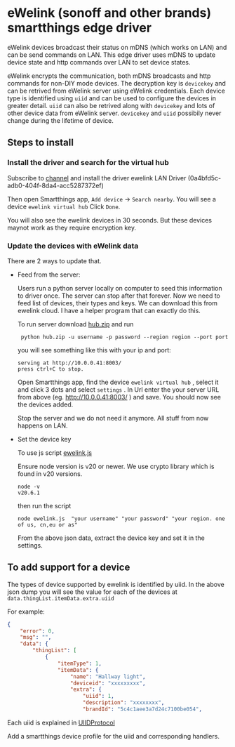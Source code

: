 # eWelink (sonoff and other brands) smartthings edge driver

eWelink devices broadcast their status on mDNS (which works on LAN) and can be send commands on LAN. This edge driver uses mDNS to update device state and http commands over LAN to set device states.

eWelink encrypts the communication, both mDNS broadcasts and http commands for non-DIY mode devices. The decryption key is ```devicekey``` and can be retrived from eWelink server using eWelink credentials. Each device type is identified using ```uiid``` and can be used to configure the devices in greater detail. ```uiid``` can also be retrived along with ```devicekey``` and lots of other device data from eWelink server.  ```devicekey``` and ```uiid``` possibily never change during the lifetime of device. 

## Steps to install

### Install the driver and search for the virtual hub

Subscribe to [channel](https://bestow-regional.api.smartthings.com/invite/kVM5wOVZvQl5) and install the driver ewelink LAN Driver (0a4bfd5c-adb0-404f-8da4-acc5287372ef)

Then open Smartthings app, ```Add device``` -> ```Search nearby```. You will see a device ```ewelink virtual hub``` Click ```Done```.

You will also see the ewelink devices in 30 seconds. But these devices maynot work as they require encryption key.

### Update the devices with eWelink data

There are 2 ways to update that.

* Feed from the server:

    Users run a python server locally on computer to seed this information to driver once. The server can stop after that forever.
Now we need to feed list of devices, their types and keys. We can download this from ewelink cloud. I have a helper program that can exactly do this.

    To run server download [hub.zip](https://github.com/bogusfocused/sonoff-edge/blob/main/hub.zip) and run
   
   ```console
    python hub.zip -u username -p password --region region --port port
    ```

    you will see something like this with your ip and port:
    
    ```console
    serving at http://10.0.0.41:8003/
    press ctrl+C to stop.
    
    ```

    Open Smartthings app, find the device ```ewelink virtual hub``` , select it and click 3 dots and select ```settings``` . In Url enter the your server URL from above (eg. http://10.0.0.41:8003/ ) and save. You should now see the devices added. 

    Stop the server and we do not need it anymore. All stuff from now happens on LAN.

* Set the device key

    To use js script [ewelink.js](https://github.com/bogusfocused/sonoff-edge/blob/main/hub/ewelink.js)

    Ensure node version is v20 or newer. We use crypto library which is found in v20 versions.
    ```console
    node -v 
    v20.6.1
    ```
    then run the script
    ```console
    node ewelink.js  "your username" "your password" "your region. one of us, cn,eu or as"
    ```
    From the above json data, extract the device key and set it in the settings.


## To add support for a device

The types of device supported by ewelink is identified by uiid. In the above json dump you will see the value for each of the devices at ```data.thingList.itemData.extra.uiid```

For example:
```json
{
    "error": 0,
    "msg": "",
    "data": {
        "thingList": [
            {
                "itemType": 1,
                "itemData": {
                    "name": "Hallway light",
                    "deviceid": "xxxxxxxxx",
                    "extra": {
                        "uiid": 1,
                        "description": "xxxxxxxx",
                        "brandId": "5c4c1aee3a7d24c7100be054",
```
Each uiid is explained in [UIIDProtocol](https://coolkit-technologies.github.io/eWeLink-API/#/en/UIIDProtocol) 

Add a smartthings device profile for the uiid and corresponding handlers.


